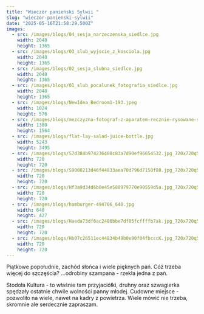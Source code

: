 ```yaml
---
title: "Wieczór panieński Sylwii "
slug: "wieczor-panienski-sylwii"
date: "2025-05-16T21:58:29.500Z"
images:
  - src: /images/blogs/04_sesja_narzeczenska_siedlce.jpg
    width: 2048
    height: 1365
  - src: /images/blogs/03_slub_wyjscie_z_kosciola.jpg
    width: 2048
    height: 1365
  - src: /images/blogs/02_sesja_slubna_siedlce.jpg
    width: 2048
    height: 1365
  - src: /images/blogs/01_slub_pocalunek_fotografia_siedlce.jpg
    width: 2048
    height: 1365
  - src: /images/blogs/NewIdea_Bedroom1-193.jpeg
    width: 1024
    height: 576
  - src: /images/blogs/mezczyzna-fotograf-z-aparatem-recznie-rysowane-szkic-wektor_460848-14670.jpg
    width: 1380
    height: 1564
  - src: /images/blogs/flat-lay-salad-juice-bottle.jpg
    width: 5243
    height: 3495
  - src: /images/blogs/S7d384b974236408c83a7d90ef96654532.jpg_720x720q50.avif
    width: 720
    height: 720
  - src: /images/blogs/S9008213d46f44833aea70d796d7150f88.jpg_720x720q50.avif
    width: 720
    height: 720
  - src: /images/blogs/Hf3a9d34d6b0e45e588979770e90559d5a.jpg_720x720q50.avif
    width: 720
    height: 720
  - src: /images/blogs/hamburger-494706_640.jpg
    width: 640
    height: 427
  - src: /images/blogs/Haeda73df6ac2486bbe7df05fcffffb7ak.jpg_720x720q50.avif
    width: 720
    height: 720
  - src: /images/blogs/Hb07c26511ec44834b49b0e90f04fbcccK.jpg_720x720q50.avif
    width: 720
    height: 720
---
```


Piątkowe popołudnie,  zachód słońca i wiele pięknych pań.
Cóż trzeba więcej do szczęścia? …odrobiny szampana - rzekła jedna z pań.

 Stodoła Kultura - to właśnie tam przyjaciółki, druhny oraz szwagierka spędzały ostatnie chwile wolności panny młodej. Cudowne miejsce - pozwoliło na wiele, nawet na kadry z powietrza. 
Wiele mówić nie trzeba, skromnie ale serdecznie zapraszam. 
